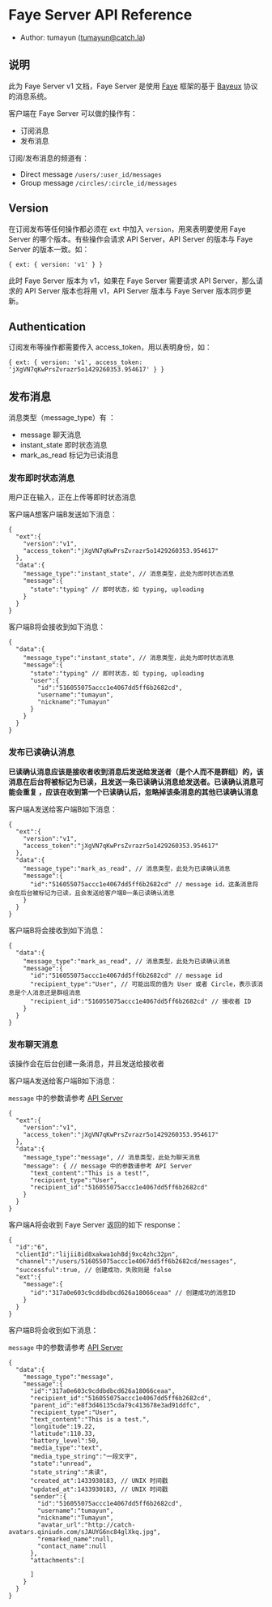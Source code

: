 # Faye Server API Reference

* Author: tumayun (tumayun@catch.la)

## 说明

此为 Faye Server v1 文档，Faye Server 是使用 [Faye](http://faye.jcoglan.com/) 框架的基于 [Bayeux](http://svn.cometd.org/trunk/bayeux/bayeux.html) 协议的消息系统。

客户端在 Faye Server 可以做的操作有：

* 订阅消息
* 发布消息

订阅/发布消息的频道有：

* Direct message `/users/:user_id/messages`
* Group message `/circles/:circle_id/messages`

## Version

在订阅发布等任何操作都必须在 `ext` 中加入 `version`，用来表明要使用 Faye Server 的哪个版本。有些操作会请求 API Server，API Server 的版本与 Faye Server 的版本一致。如：

```
{ ext: { version: 'v1' } }
```

此时 Faye Server 版本为 v1，如果在 Faye Server 需要请求 API Server，那么请求的 API Server 版本也将用 v1，API Server 版本与 Faye Server 版本同步更新。


## Authentication

订阅发布等操作都需要传入 access_token，用以表明身份，如：

```
{ ext: { version: 'v1', access_token: 'jXgVN7qKwPrsZvrazr5o1429260353.954617' } }
```

## 发布消息

消息类型（message_type）有 ：

* message 聊天消息
* instant_state 即时状态消息
* mark_as_read 标记为已读消息

### 发布即时状态消息

用户正在输入，正在上传等即时状态消息

客户端A想客户端B发送如下消息：

```
{
  "ext":{
    "version":"v1",
    "access_token":"jXgVN7qKwPrsZvrazr5o1429260353.954617"
  },
  "data":{
    "message_type":"instant_state", // 消息类型，此处为即时状态消息
    "message":{
      "state":"typing" // 即时状态，如 typing, uploading
    }
  }
}
```

客户端B将会接收到如下消息：

```
{
  "data":{
    "message_type":"instant_state", // 消息类型，此处为即时状态消息
    "message":{
      "state":"typing" // 即时状态，如 typing, uploading
      "user":{
        "id":"516055075accc1e4067dd5ff6b2682cd",
        "username":"tumayun",
        "nickname":"Tumayun"
      }
    }
  }
}
```

### 发布已读确认消息

**已读确认消息应该是接收者收到消息后发送给发送者（是个人而不是群组）的，该消息在后台将被标记为已读，且发送一条已读确认消息给发送者。已读确认消息可能会重复 ，应该在收到第一个已读确认后，忽略掉该条消息的其他已读确认消息**

客户端A发送给客户端B如下消息：

```
{
  "ext":{
    "version":"v1",
    "access_token":"jXgVN7qKwPrsZvrazr5o1429260353.954617"
  },
  "data":{
    "message_type":"mark_as_read", // 消息类型，此处为已读确认消息
    "message":{
      "id":"516055075accc1e4067dd5ff6b2682cd" // message id，这条消息将会在后台被标记为已读，且会发送给客户端B一条已读确认消息
    }
  }
}
```

客户端B将会接收到如下消息：

```
{
  "data":{
    "message_type":"mark_as_read", // 消息类型，此处为已读确认消息
    "message":{
      "id":"516055075accc1e4067dd5ff6b2682cd" // message id
      "recipient_type":"User", // 可能出现的值为 User 或者 Circle，表示该消息是个人消息还是群组消息
      "recipient_id":"516055075accc1e4067dd5ff6b2682cd" // 接收者 ID
    }
  }
}
```

### 发布聊天消息

该操作会在后台创建一条消息，并且发送给接收者


客户端A发送给客户端B如下消息：

`message` 中的参数请参考 [API Server](https://github.com/CatchChat/catch-wiki/blob/master/park_api_reference_v1.md#%E5%8F%82%E6%95%B0-28)

```
{
  "ext":{
    "version":"v1",
    "access_token":"jXgVN7qKwPrsZvrazr5o1429260353.954617"
  },
  "data":{
    "message_type":"message", // 消息类型，此处为聊天消息
    "message": { // message 中的参数请参考 API Server
      "text_content":"This is a test!",
      "recipient_type":"User",
      "recipient_id":"516055075accc1e4067dd5ff6b2682cd"
    }
  }
}
```

客户端A将会收到 Faye Server 返回的如下 response：

```
{
  "id":"6",
  "clientId":"lijii8id8xakwa1oh8dj9xc4zhc32pn",
  "channel":"/users/516055075accc1e4067dd5ff6b2682cd/messages",
  "successful":true, // 创建成功，失败则是 false
  "ext":{
    "message":{
      "id":"317a0e603c9cddbdbcd626a18066ceaa" // 创建成功的消息ID
    }
  }
}
```

客户端B将会收到如下消息：

`message` 中的参数请参考 [API Server](https://github.com/CatchChat/catch-wiki/blob/master/park_api_reference_v1.md#%E5%93%8D%E5%BA%94-27)

```
{
  "data":{
    "message_type":"message",
    "message":{
      "id":"317a0e603c9cddbdbcd626a18066ceaa",
      "recipient_id":"516055075accc1e4067dd5ff6b2682cd",
      "parent_id":"e8f3d46135cda79c413678e3ad91ddfc",
      "recipient_type":"User",
      "text_content":"This is a test.",
      "longitude":19.22,
      "latitude":110.33,
      "battery_level":50,
      "media_type":"text",
      "media_type_string":"一段文字",
      "state":"unread",
      "state_string":"未读",
      "created_at":1433930183, // UNIX 时间戳
      "updated_at":1433930183, // UNIX 时间戳
      "sender":{
        "id":"516055075accc1e4067dd5ff6b2682cd",
        "username":"tumayun",
        "nickname":"Tumayun",
        "avatar_url":"http://catch-avatars.qiniudn.com/sJAUYG6nc84glXkq.jpg",
        "remarked_name":null,
        "contact_name":null
      },
      "attachments":[

      ]
    }
  }
}
```
